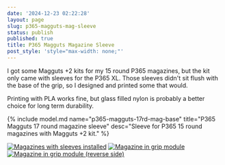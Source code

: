 ```yaml
---
date: '2024-12-23 02:22:28'
layout: page
slug: p365-magguts-mag-sleeve
status: publish
published: true
title: P365 Magguts Magazine Sleeve
post_style: 'style="max-width: none;"'
---
```


I got some Magguts +2 kits for my 15 round P365 magazines, but the kit only came with sleeves for the P365 XL. Those sleeves didn't sit flush with the base of the grip, so I designed and printed some that would.

Printing with PLA works fine, but glass filled nylon is probably a better choice for long term durability.

{% include model.md name="p365-magguts-17rd-mag-base" title="P365 Magguts 17 round magazine sleeve" desc="Sleeve for P365 15 round magazines with Magguts +2 kit." %}

[![Magazines with sleeves installed](/photos/3d/thumbs/IMG_2990.JPG)](/photos/3d/IMG_2990.JPG)
[![Magazine in grip module](/photos/3d/thumbs/IMG_2991.JPG)](/photos/3d/IMG_2991.JPG)
[![Magazine in grip module (reverse side)](/photos/3d/thumbs/IMG_2992_6.JPG)](/photos/3d/IMG_2992_6.JPG)
